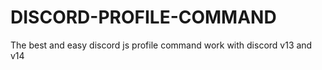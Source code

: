 # DISCORD-PROFILE-COMMAND
The best and easy discord js profile command work with discord v13 and v14 
